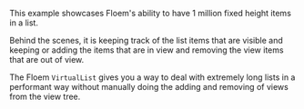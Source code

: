 This example showcases Floem's ability to have 1 million fixed height items in a list. 

Behind the scenes, it is keeping track of the list items that are visible and keeping or adding the items that are in view and removing the view items that are out of view.

The Floem `VirtualList` gives you a way to deal with extremely long lists in a performant way without manually doing the adding and removing of views from the view tree.
